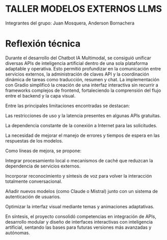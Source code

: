 # TALLER MODELOS EXTERNOS LLMS
Integrantes del grupo:
Juan Mosquera,
Anderson Bornachera

# Reflexión técnica
Durante el desarrollo del Chatbot IA Multimodal, se consiguió unificar diversas APIs de inteligencia artificial dentro de una sola plataforma adaptable y operativa. Esto permitió profundizar en la comunicación entre servicios externos, la administración de claves API y la coordinación dinámica de tareas como traducción, resumen y chat. La implementación con Gradio simplificó la creación de una interfaz interactiva sin recurrir a frameworks complejos de frontend, fortaleciendo la comprensión del flujo entre el backend y la capa visual.

Entre las principales limitaciones encontradas se destacan:

Las restricciones de uso y la latencia presentes en algunas APIs gratuitas.

La dependencia constante de la conexión a Internet para las solicitudes.

La necesidad de mejorar el manejo de errores y tiempos de espera en las respuestas de los modelos.

Como líneas de mejora, se propone:

Integrar procesamiento local o mecanismos de caché que reduzcan la dependencia de servicios externos.

Incorporar reconocimiento y síntesis de voz para volver la interacción totalmente conversacional.

Añadir nuevos modelos (como Claude o Mistral) junto con un sistema de autenticación de usuarios.

Optimizar la interfaz visual mediante temas y animaciones adaptativas.

En síntesis, el proyecto consolidó competencias en integración de APIs, desarrollo modular y diseño de interfaces interactivas con inteligencia artificial, sentando las bases para futuras versiones más avanzadas y autónomas.


